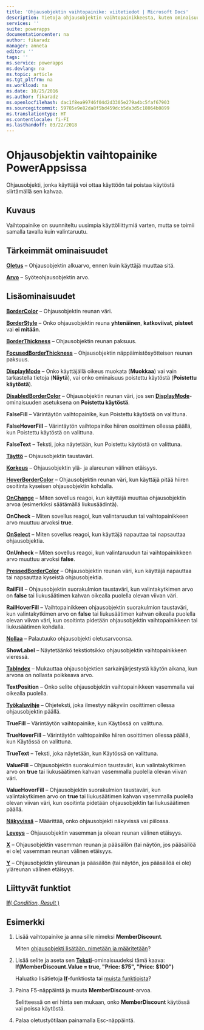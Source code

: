```yaml
---
title: 'Ohjausobjektin vaihtopainike: viitetiedot | Microsoft Docs'
description: Tietoja ohjausobjektin vaihtopainikkeesta, kuten ominaisuudet ja esimerkkejä
services: ''
suite: powerapps
documentationcenter: na
author: fikaradz
manager: anneta
editor: ''
tags: ''
ms.service: powerapps
ms.devlang: na
ms.topic: article
ms.tgt_pltfrm: na
ms.workload: na
ms.date: 10/25/2016
ms.author: fikaradz
ms.openlocfilehash: dac1f8ea99746f04d2d3305e279a4bc5faf67903
ms.sourcegitcommit: 59785e9e82da8f5bd459dcb5da3d5c18064b0899
ms.translationtype: HT
ms.contentlocale: fi-FI
ms.lasthandoff: 03/22/2018
---
```

# <a name="toggle-control-in-powerapps"></a>Ohjausobjektin vaihtopainike PowerAppsissa
Ohjausobjekti, jonka käyttäjä voi ottaa käyttöön tai poistaa käytöstä siirtämällä sen kahvaa.

## <a name="description"></a>Kuvaus
Vaihtopainike on suunniteltu uusimpia käyttöliittymiä varten, mutta se toimii samalla tavalla kuin valintaruutu.

## <a name="key-properties"></a>Tärkeimmät ominaisuudet
**[Oletus](properties-core.md)** – Ohjausobjektin alkuarvo, ennen kuin käyttäjä muuttaa sitä.

**[Arvo](properties-core.md)** – Syöteohjausobjektin arvo.

## <a name="additional-properties"></a>Lisäominaisuudet
**[BorderColor](properties-color-border.md)** – Ohjausobjektin reunan väri.

**[BorderStyle](properties-color-border.md)** – Onko ohjausobjektin reuna **yhtenäinen**, **katkoviivat**, **pisteet** vai **ei mitään**.

**[BorderThickness](properties-color-border.md)** – Ohjausobjektin reunan paksuus.

**[FocusedBorderThickness](properties-color-border.md)** – Ohjausobjektin näppäimistösyötteisen reunan paksuus.

**[DisplayMode](properties-core.md)** – Onko käyttäjällä oikeus muokata (**Muokkaa**) vai vain tarkastella tietoja (**Näytä**), vai onko ominaisuus poistettu käytöstä (**Poistettu käytöstä**).

**[DisabledBorderColor](properties-color-border.md)** – Ohjausobjektin reunan väri, jos sen **[DisplayMode](properties-core.md)**-ominaisuuden asetuksena on **Poistettu käytöstä**.

**FalseFill** – Värintäytön vaihtopainike, kun Poistettu käytöstä on valittuna.

**FalseHoverFill** – Värintäytön vaihtopainike hiiren osoittimen ollessa päällä, kun Poistettu käytöstä on valittuna.

**FalseText** – Teksti, joka näytetään, kun Poistettu käytöstä on valittuna.

**[Täyttö](properties-color-border.md)** – Ohjausobjektin taustaväri.

**[Korkeus](properties-size-location.md)** – Ohjausobjektin ylä- ja alareunan välinen etäisyys.

**[HoverBorderColor](properties-color-border.md)** – Ohjausobjektin reunan väri, kun käyttäjä pitää hiiren osoitinta kyseisen ohjausobjektin kohdalla.

**[OnChange](properties-core.md)**  – Miten sovellus reagoi, kun käyttäjä muuttaa ohjausobjektin arvoa (esimerkiksi säätämällä liukusäädintä).

**OnCheck** – Miten sovellus reagoi, kun valintaruudun tai vaihtopainikkeen arvo muuttuu arvoksi **true**.

**[OnSelect](properties-core.md)** – Miten sovellus reagoi, kun käyttäjä napauttaa tai napsauttaa ohjausobjektia.

**OnUnheck** – Miten sovellus reagoi, kun valintaruudun tai vaihtopainikkeen arvo muuttuu arvoksi **false**.

**[PressedBorderColor](properties-color-border.md)** – Ohjausobjektin reunan väri, kun käyttäjä napauttaa tai napsauttaa kyseistä ohjausobjektia.

**RailFill** – Ohjausobjektin suorakulmion taustaväri, kun valintakytkimen arvo on **false** tai liukusäätimen kahvan oikealla puolella olevan viivan väri.

**RailHoverFill** – Vaihtopainikkeen ohjausobjektin suorakulmion taustaväri, kun valintakytkimen arvo on **false** tai liukusäätimen kahvan oikealla puolella olevan viivan väri, kun osoitinta pidetään ohjausobjektin vaihtopainikkeen tai liukusäätimen kohdalla.

**[Nollaa](properties-core.md)**  – Palautuuko ohjausobjekti oletusarvoonsa.

**ShowLabel** – Näytetäänkö tekstiotsikko ohjausobjektin vaihtopainikkeen vieressä.

**[TabIndex](properties-accessibility.md)** – Mukauttaa ohjausobjektien sarkainjärjestystä käytön aikana, kun arvona on nollasta poikkeava arvo.

**TextPosition** – Onko selite ohjausobjektin vaihtopainikkeen vasemmalla vai oikealla puolella.

**[Työkaluvihje](properties-core.md)** – Ohjeteksti, joka ilmestyy näkyviin osoittimen ollessa ohjausobjektin päällä.

**TrueFill** – Värintäytön vaihtopainike, kun Käytössä on valittuna.

**TrueHoverFill** – Värintäytön vaihtopainike hiiren osoittimen ollessa päällä, kun Käytössä on valittuna.

**TrueText** – Teksti, joka näytetään, kun Käytössä on valittuna.

**ValueFill** – Ohjausobjektin suorakulmion taustaväri, kun valintakytkimen arvo on **true** tai liukusäätimen kahvan vasemmalla puolella olevan viivan väri.

**ValueHoverFill** – Ohjausobjektin suorakulmion taustaväri, kun valintakytkimen arvo on **true** tai liukusäätimen kahvan vasemmalla puolella olevan viivan väri, kun osoitinta pidetään ohjausobjektin tai liukusäätimen päällä.

**[Näkyvissä](properties-core.md)** – Määrittää, onko ohjausobjekti näkyvissä vai piilossa.

**[Leveys](properties-size-location.md)** – Ohjausobjektin vasemman ja oikean reunan välinen etäisyys.

**[X](properties-size-location.md)** – Ohjausobjektin vasemman reunan ja pääsäilön (tai näytön, jos pääsäilöä ei ole) vasemman reunan välinen etäisyys.

**[Y](properties-size-location.md)** – Ohjausobjektin yläreunan ja pääsäilön (tai näytön, jos pääsäilöä ei ole) yläreunan välinen etäisyys.

## <a name="related-functions"></a>Liittyvät funktiot
[**If**( *Condition*, *Result* )](../functions/function-if.md)

## <a name="example"></a>Esimerkki
1. Lisää vaihtopainike ja anna sille nimeksi **MemberDiscount**.

    Miten [ohjausobjekti lisätään, nimetään ja määritetään](../add-configure-controls.md)?
2. Lisää selite ja aseta sen **[Teksti](properties-core.md)**-ominaisuudeksi tämä kaava:
   <br>**If(MemberDiscount.Value = true, "Price: $75", "Price: $100")**

    Haluatko lisätietoja **[If](../functions/function-if.md)**-funktiosta tai [muista funktioista](../formula-reference.md)?
3. Paina F5-näppäintä ja muuta **MemberDiscount**-arvoa.

    Selitteessä on eri hinta sen mukaan, onko **MemberDiscount** käytössä vai poissa käytöstä.
4. Palaa oletustyötilaan painamalla Esc-näppäintä.
